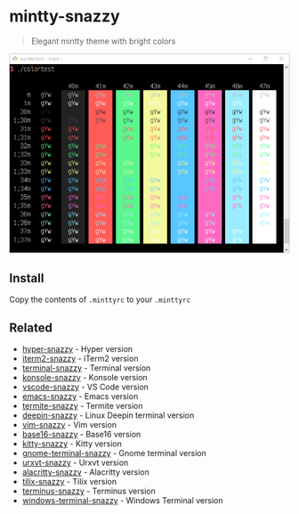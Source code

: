 # mintty-snazzy

> Elegant mintty theme with bright colors

![Screenshot](screenshot.png)

## Install

Copy the contents of `.minttyrc` to your `.minttyrc`

## Related

- [hyper-snazzy](https://github.com/sindresorhus/hyper-snazzy) - Hyper version
- [iterm2-snazzy](https://github.com/sindresorhus/iterm2-snazzy) - iTerm2 version
- [terminal-snazzy](https://github.com/sindresorhus/terminal-snazzy) - Terminal version
- [konsole-snazzy](https://github.com/miedzinski/konsole-snazzy) - Konsole version
- [vscode-snazzy](https://github.com/Tyriar/vscode-snazzy) - VS Code version
- [emacs-snazzy](https://github.com/weijiangan/emacs-snazzy) - Emacs version
- [termite-snazzy](https://github.com/kbobrowski/termite-snazzy) - Termite version
- [deepin-snazzy](https://github.com/xxczaki/deepin-snazzy) - Linux Deepin terminal version
- [vim-snazzy](https://github.com/connorholyday/vim-snazzy) - Vim version
- [base16-snazzy](https://github.com/h404bi/base16-snazzy-scheme) - Base16 version
- [kitty-snazzy](https://github.com/connorholyday/kitty-snazzy) - Kitty version
- [gnome-terminal-snazzy](https://github.com/tobark/hyper-snazzy-gnome-terminal) - Gnome terminal version
- [urxvt-snazzy](https://github.com/LeonGr/urxvt-snazzy) - Urxvt version
- [alacritty-snazzy](https://github.com/alebelcor/alacritty-snazzy) - Alacritty version
- [tilix-snazzy](https://github.com/clrxbl/tilix-snazzy) - Tilix version
- [terminus-snazzy](https://github.com/ThibzR/terminus-snazzy) - Terminus version
- [windows-terminal-snazzy](https://github.com/Richienb/windows-terminal-snazzy) - Windows Terminal version
